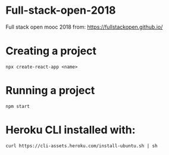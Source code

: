 # Full-stack-open-2018
Full stack open mooc 2018 from: https://fullstackopen.github.io/

# Creating a project
`npx create-react-app <name>`

# Running a project
`npm start`

# Heroku CLI installed with:
`curl https://cli-assets.heroku.com/install-ubuntu.sh | sh`

